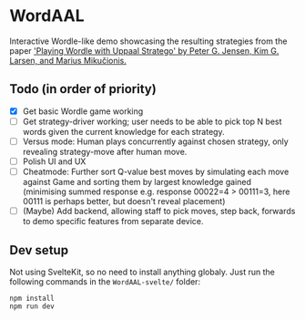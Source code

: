 # WordAAL
Interactive Wordle-like demo showcasing the resulting strategies from the paper ['Playing Wordle with Uppaal Stratego' by Peter G. Jensen, Kim G. Larsen, and Marius Mikučionis.](https://link.springer.com/chapter/10.1007/978-3-031-15629-8_15)

## Todo (in order of priority)
- [x] Get basic Wordle game working
- [ ] Get strategy-driver working; user needs to be able to pick top N best words given the current knowledge for each strategy.
- [ ] Versus mode: Human plays concurrently against chosen strategy, only revealing strategy-move after human move.
- [ ] Polish UI and UX
- [ ] Cheatmode: Further sort Q-value best moves by simulating each move against Game and sorting them by largest knowledge gained (minimising summed response e.g. response 00022=4 > 00111=3, here 00111 is perhaps better, but doesn't reveal placement)
- [ ] (Maybe) Add backend, allowing staff to pick moves, step back, forwards to demo specific features from separate device.

## Dev setup
Not using SvelteKit, so no need to install anything globaly. Just run the following commands in the `WordAAL-svelte/` folder:
```
npm install
npm run dev
```


